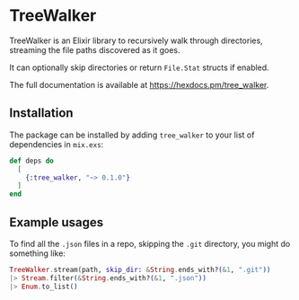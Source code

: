 # TreeWalker

TreeWalker is an Elixir library to recursively walk through directories,
streaming the file paths discovered as it goes.

It can optionally skip directories or return `File.Stat` structs if enabled.

The full documentation is available at <https://hexdocs.pm/tree_walker>.

## Installation

The package can be installed by adding `tree_walker` to your list of
dependencies in `mix.exs`:

```elixir
def deps do
  [
    {:tree_walker, "~> 0.1.0"}
  ]
end
```

## Example usages

To find all the `.json` files in a repo, skipping the `.git` directory, you
might do something like:

```elixir
TreeWalker.stream(path, skip_dir: &String.ends_with?(&1, ".git"))
|> Stream.filter(&String.ends_with?(&1, ".json"))
|> Enum.to_list()
```
